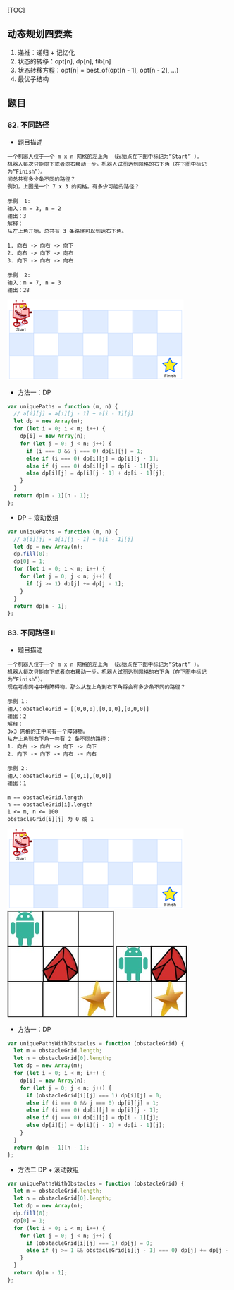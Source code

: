 [TOC]

## 动态规划四要素

1. 递推：递归 + 记忆化
2. 状态的转移：opt[n], dp[n], fib[n]
3. 状态转移方程：opt[n] = best_of(opt[n - 1], opt[n - 2], ...)
4. 最优子结构

## 题目

### 62. 不同路径

- 题目描述

```
一个机器人位于一个 m x n 网格的左上角 （起始点在下图中标记为“Start” ）。
机器人每次只能向下或者向右移动一步。机器人试图达到网格的右下角（在下图中标记为“Finish”）。
问总共有多少条不同的路径？
例如，上图是一个 7 x 3 的网格。有多少可能的路径？

示例  1:
输入：m = 3, n = 2
输出：3
解释：
从左上角开始，总共有 3 条路径可以到达右下角。

1. 向右 -> 向右 -> 向下
2. 向右 -> 向下 -> 向右
3. 向下 -> 向右 -> 向右

示例  2:
输入：m = 7, n = 3
输出：28
```

![image_2020-11-24-16-09-22](img/image_2020-11-24-16-09-22.png)

- 方法一：DP

```javascript
var uniquePaths = function (m, n) {
  // a[i][j] = a[i][j - 1] + a[i - 1][j]
  let dp = new Array(m);
  for (let i = 0; i < m; i++) {
    dp[i] = new Array(n);
    for (let j = 0; j < n; j++) {
      if (i === 0 && j === 0) dp[i][j] = 1;
      else if (i === 0) dp[i][j] = dp[i][j - 1];
      else if (j === 0) dp[i][j] = dp[i - 1][j];
      else dp[i][j] = dp[i][j - 1] + dp[i - 1][j];
    }
  }
  return dp[m - 1][n - 1];
};
```

- DP + 滚动数组

```javascript
var uniquePaths = function (m, n) {
  // a[i][j] = a[i][j - 1] + a[i - 1][j]
  let dp = new Array(n);
  dp.fill(0);
  dp[0] = 1;
  for (let i = 0; i < m; i++) {
    for (let j = 0; j < n; j++) {
      if (j >= 1) dp[j] += dp[j - 1];
    }
  }
  return dp[n - 1];
};
```

### 63. 不同路径 II

- 题目描述

```
一个机器人位于一个 m x n 网格的左上角 （起始点在下图中标记为“Start” ）。
机器人每次只能向下或者向右移动一步。机器人试图达到网格的右下角（在下图中标记为“Finish”）。
现在考虑网格中有障碍物。那么从左上角到右下角将会有多少条不同的路径？

示例 1：
输入：obstacleGrid = [[0,0,0],[0,1,0],[0,0,0]]
输出：2
解释：
3x3 网格的正中间有一个障碍物。
从左上角到右下角一共有 2 条不同的路径：
1. 向右 -> 向右 -> 向下 -> 向下
2. 向下 -> 向下 -> 向右 -> 向右

示例 2：
输入：obstacleGrid = [[0,1],[0,0]]
输出：1

m == obstacleGrid.length
n == obstacleGrid[i].length
1 <= m, n <= 100
obstacleGrid[i][j] 为 0 或 1
```

![image_2020-11-24-18-37-35](img/image_2020-11-24-18-37-35.png)
![image_2020-11-24-18-37-20](img/image_2020-11-24-18-37-20.png)
![image_2020-11-24-18-37-52](img/image_2020-11-24-18-37-52.png)

- 方法一：DP

```javascript
var uniquePathsWithObstacles = function (obstacleGrid) {
  let m = obstacleGrid.length;
  let n = obstacleGrid[0].length;
  let dp = new Array(m);
  for (let i = 0; i < m; i++) {
    dp[i] = new Array(n);
    for (let j = 0; j < n; j++) {
      if (obstacleGrid[i][j] === 1) dp[i][j] = 0;
      else if (i === 0 && j === 0) dp[i][j] = 1;
      else if (i === 0) dp[i][j] = dp[i][j - 1];
      else if (j === 0) dp[i][j] = dp[i - 1][j];
      else dp[i][j] = dp[i][j - 1] + dp[i - 1][j];
    }
  }
  return dp[m - 1][n - 1];
};
```

- 方法二 DP + 滚动数组

```javascript
var uniquePathsWithObstacles = function (obstacleGrid) {
  let m = obstacleGrid.length;
  let n = obstacleGrid[0].length;
  let dp = new Array(n);
  dp.fill(0);
  dp[0] = 1;
  for (let i = 0; i < m; i++) {
    for (let j = 0; j < n; j++) {
      if (obstacleGrid[i][j] === 1) dp[j] = 0;
      else if (j >= 1 && obstacleGrid[i][j - 1] === 0) dp[j] += dp[j - 1];
    }
  }
  return dp[n - 1];
};
```
